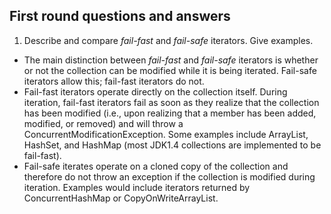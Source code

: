 ## First round questions and answers

1. Describe and compare *fail-fast* and *fail-safe* iterators. Give examples.

- The main distinction between *fail-fast* and *fail-safe* iterators is whether or not the collection can be modified while it is being iterated. Fail-safe iterators allow this; fail-fast iterators do not.
- Fail-fast iterators operate directly on the collection itself. During iteration, fail-fast iterators fail as soon as they realize that the collection has been modified (i.e., upon realizing that a member has been added, modified, or removed) and will throw a ConcurrentModificationException. Some examples include ArrayList, HashSet, and HashMap (most JDK1.4 collections are implemented to be fail-fast).
- Fail-safe iterates operate on a cloned copy of the collection and therefore do not throw an exception if the collection is modified during iteration. Examples would include iterators returned by ConcurrentHashMap or CopyOnWriteArrayList. 